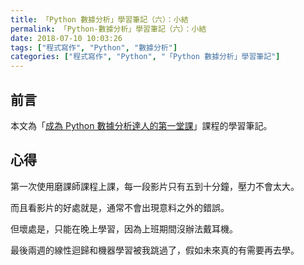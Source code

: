 ```yaml
---
title: 「Python 數據分析」學習筆記（六）：小結
permalink: 「Python-數據分析」學習筆記（六）：小結
date: 2018-07-10 10:03:26
tags: ["程式寫作", "Python", "數據分析"]
categories: ["程式寫作", "Python", "「Python 數據分析」學習筆記"]
---
```


## 前言

本文為「[成為 Python 數據分析達人的第一堂課](http://moocs.nccu.edu.tw/)」課程的學習筆記。

## 心得

第一次使用磨課師課程上課，每一段影片只有五到十分鐘，壓力不會太大。

而且看影片的好處就是，通常不會出現意料之外的錯誤。

但壞處是，只能在晚上學習，因為上班期間沒辦法戴耳機。

最後兩週的線性迴歸和機器學習被我跳過了，假如未來真的有需要再去學。
